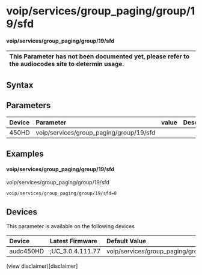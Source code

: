 ﻿---
description: voip/services/group_paging/group/19/sfd
search: false
---

# voip/services/group_paging/group/19/sfd

#### voip/services/group_paging/group/19/sfd


| This Parameter has not been documented yet, please refer to the audiocodes site to determin usage.  | 
| :--- |

## Syntax

## Parameters
|Device|Parameter|value|Description|
|:---|:---|:---|:---|
| 450HD | voip/services/group_paging/group/19/sfd |  |  |

## Examples
#### voip/services/group_paging/group/19/sfd

voip/services/group_paging/group/19/sfd

```
voip/services/group_paging/group/19/sfd=0
```

## Devices
This parameter is available on the following devices

| Device | Latest Firmware | Default Value |
|:---|:---|:---|
| audc450HD | ;UC_3.0.4.111.77 | voip/services/group_paging/group/19/sfd=0 

(view disclaimer)[disclaimer]
